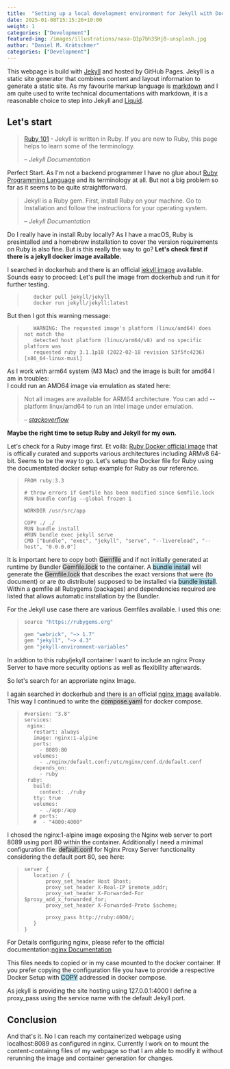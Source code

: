 ```yaml
---
title:  "Setting up a local development environment for Jekyll with Docker"
date: 2025-01-08T15:15:26+10:00
weight: 1
categories: ["Development"]
featured-img: /images/illustrations/nasa-Q1p7bh3SHj8-unsplash.jpg
author: "Daniel M. Krätschmer"
categories: ["Development"]
---
```



This webpage is build with [Jekyll](https://jekyllrb.com) and hosted by GitHub Pages. 
Jekyll is a static site generator that combines content and layout information to generate a static site.
As my favourite markup language is [markdown](https://www.markdownguide.org) 
and I am quite used to write technical documentations with markdown,
it is a reasonable choice to step into Jekyll and [Liquid](https://github.com/Shopify/liquid/wiki). 

## Let's start

> [Ruby 101](https://jekyllrb.com/docs/ruby-101/) - Jekyll is written in Ruby. If you are new to Ruby, this page helps to learn some of the terminology. 
>
> – _Jekyll Documentation_

Perfect Start. As I'm not a backend programmer I have no glue about
[Ruby Programming Language](https://www.ruby-lang.org/en/) and its terminology at all. 
But not a big problem so far as it seems to be quite straightforward.

> Jekyll is a Ruby gem. First, install Ruby on your machine. Go to Installation and follow the instructions for your operating system.
>
> – _Jekyll Documentation_

Do I really have in install Ruby locally? As I have a macOS, Ruby is presintalled and a homebrew installation to cover the version requirements on Ruby is also fine. But is this really the way to go? </b>
**Let's check first if there is a jekyll docker image available.**

I searched in dockerhub and there is an official [jekyll image](https://hub.docker.com/r/jekyll/jekyll/) available. 
Sounds easy to proceed: Let's pull the image from dockerhub and run it for further testing.  

>```shell
>    docker pull jekyll/jekyll
>    docker run jekyll/jekyll:latest 
>```

But then I got this warning message: 

>```shell
>    WARNING: The requested image's platform (linux/amd64) does not match the
>    detected host platform (linux/arm64/v8) and no specific platform was
>    requested ruby 3.1.1p18 (2022-02-18 revision 53f5fc4236) [x86_64-linux-musl]
>```

As I work with arm64 system (M3 Mac) and the image is built for amd64 I am in troubles:  
I could run an AMD64 image via emulation as stated here: 

> Not all images are available for ARM64 architecture. You can add --platform linux/amd64 to run an Intel image under emulation.
>
> – [_stackoverflow_](https://stackoverflow.com/questions/67458621/how-to-run-amd64-docker-image-on-arm64-host-platform)

**Maybe the right time to setup Ruby and Jekyll for my own.**

Let's check for a Ruby image first. Et voilà: [Ruby Docker official image](https://hub.docker.com/_/ruby) 
that is offically curated and supports various architectures including ARMv8 64-bit. Seems to be the way to go. 
Let's setup the Docker file for Ruby using the documentated docker setup example for Ruby as our reference.  

>```shell
>FROM ruby:3.3
>
># throw errors if Gemfile has been modified since Gemfile.lock
>RUN bundle config --global frozen 1
>
>WORKDIR /usr/src/app
>
>COPY ./ ./
>RUN bundle install
>#RUN bundle exec jekyll serve
>CMD ["bundle", "exec", "jekyll", "serve", "--livereload", "--host", "0.0.0.0"]
>```

It is important here to copy both <span style="background-color: lightgrey">Gemfile</span> 
and if not initially generated at runtime by Bundler 
<span style="background-color: lightgrey">Gemfile.lock</span> to the container. 
A <span style="background-color: lightblue">bundle install</span> will generate the <span style="background-color: lightgrey">Gemfile.lock</span> that describes the exact versions that were (to document) or are (to distribute) supposed to be installed via <span style="background-color: lightblue">bundle install</span>.
Within a gemfile all Rubygems (packages) and dependencies required are listed
that allows automatic installation by the Bundler.

For the Jekyll use case there are various Gemfiles available. I used this one: 
>```ruby
>source "https://rubygems.org"
>
>gem "webrick", "~> 1.7"
>gem "jekyll", "~> 4.3"
>gem "jekyll-environment-variables"
>```
In addtion to this ruby/jekyll container I want to include an nginx Proxy Server to have more security options as well as flexibility afterwards. 

So let's search for an approriate nginx Image. 

I again searched in dockerhub and there is an official [nginx image](https://hub.docker.com/_/nginx) available.   
This way I continued to write the <span style="background-color: lightgrey">compose.yaml</span> for docker compose. 

>```docker
>#version: "3.8"
>services:
>  nginx:
>    restart: always
>    image: nginx:1-alpine
>    ports:
>      - 8089:80
>    volumes:
>      - ./nginx/default.conf:/etc/nginx/conf.d/default.conf
>    depends_on:
>      - ruby
>  ruby:
>    build:
>      context: ./ruby
>    tty: true
>    volumes:
>      - ./app:/app
>    # ports:
>    #  - "4000:4000"
>```

I chosed the nginx:1-alpine image exposing the Nginx web server to port 8089 using port 80 within the container. 
Additionally I need a minimal configuration file: <span style="background-color: lightgrey">default.conf</span> for Nginx Proxy Server functionality
considering the default port 80, see here: 

>```shell
> server {
>    location / {
>        proxy_set_header Host $host;
>        proxy_set_header X-Real-IP $remote_addr;
>        proxy_set_header X-Forwarded-For $proxy_add_x_forwarded_for;
>        proxy_set_header X-Forwarded-Proto $scheme;
>
>        proxy_pass http://ruby:4000/;
>    }
>}
>```

For Details configuring nginx, please refer to the official documentation:[nginx Documentation](https://nginx.org/en/docs/)

This files needs to copied or in my case mounted to the docker container. 
If you prefer copying the configuration file you have to provide a respective 
Docker Setup with <span style="background-color: lightblue">COPY</span> addressed in docker compose.  

As jekyll is providing the site hosting using 127.0.0.1:4000 
I define a proxy_pass using the service name with the default Jekyll port.  

## Conclusion

And that's it. No I can reach my containerized webpage using localhost:8089 as configured in nginx. 
Currently I work on to mount the content-containng files of my webpage so that I am able to modify it without rerunning the image and container generation for changes.  